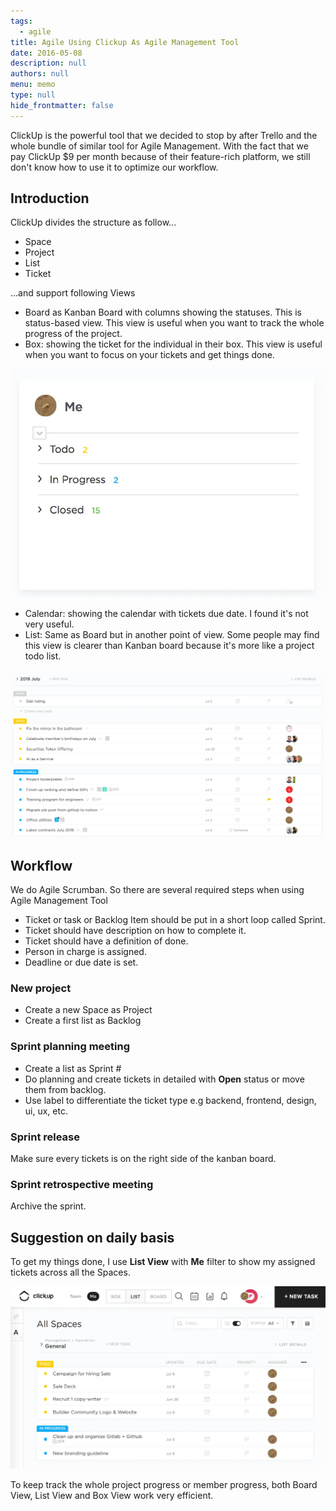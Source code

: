 ```yaml
---
tags: 
  - agile
title: Agile Using Clickup As Agile Management Tool
date: 2016-05-08
description: null
authors: null
menu: memo
type: null
hide_frontmatter: false
---
```

ClickUp is the powerful tool that we decided to stop by after Trello and the whole bundle of similar tool for Agile Management. With the fact that we pay ClickUp $9 per month because of their feature-rich platform, we still don't know how to use it to optimize our workflow.

## Introduction
ClickUp divides the structure as follow...
* Space
* Project
* List
* Ticket

...and support following Views
* Board as Kanban Board with columns showing the statuses. This is status-based view. This view is useful when you want to track the whole progress of the project.
* Box: showing the ticket for the individual in their box. This view is useful when you want to focus on your tickets and get things done.

![](assets/agile-using-clickup-as-agile-management-tool_d8e39beb699cc7ddaee213574dc787d7_md5.webp)

* Calendar: showing the calendar with tickets due date. I found it's not very useful.
* List: Same as Board but in another point of view. Some people may find this view is clearer than Kanban board because it's more like a project todo list.

![](assets/agile-using-clickup-as-agile-management-tool_e0d2a879c286008152df56ddf41b28a0_md5.webp)

## Workflow
We do Agile Scrumban. So there are several required steps when using Agile Management Tool
* Ticket or task or Backlog Item should be put in a short loop called Sprint.
* Ticket should have description on how to complete it. 
* Ticket should have a definition of done.
* Person in charge is assigned.
* Deadline or due date is set.

### New project
* Create a new Space as Project
* Create a first list as Backlog

### Sprint planning meeting
* Create a list as Sprint #
* Do planning and create tickets in detailed with **Open** status or move them from backlog.
* Use label to differentiate the ticket type e.g backend, frontend, design, ui, ux, etc.

### Sprint release
Make sure every tickets is on the right side of the kanban board.

### Sprint retrospective meeting
Archive the sprint.

## Suggestion on daily basis
To get my things done, I use **List View** with **Me** filter to show my assigned tickets across all the Spaces.

![](assets/agile-using-clickup-as-agile-management-tool_3c9972095d36b20c00564bbedce679cf_md5.webp)

To keep track the whole project progress or member progress, both Board View, List View and Box View work very efficient.